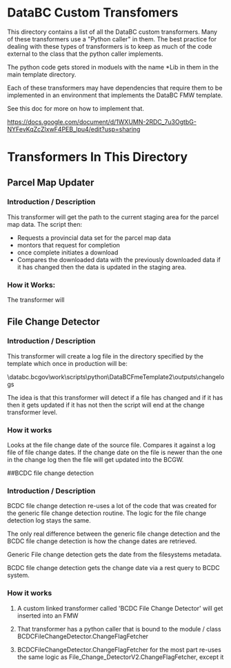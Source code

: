 # DataBC Custom Transfomers

This directory contains a list of all the DataBC custom transformers.
Many of these transformers use a "Python caller" in them.  The best
practice for dealing with these types of transformers is to keep as
much of the code external to the class that the python caller implements.

The python code gets stored in moduels with the name *Lib in them in 
the main template directory.

Each of these transformers may have dependencies that require them to 
be implemented in an environment that implements the DataBC FMW template.

See this doc for more on how to implement that.

https://docs.google.com/document/d/1WXUMN-2RDC_7u3OgtbG-NYFevKqZcZlxwF4PEB_lpu4/edit?usp=sharing

# Transformers In This Directory

## Parcel Map Updater

### Introduction / Description

This transformer will get the path to the current staging area for 
the parcel map data.  The script then:

  - Requests a provincial data set for the parcel map data
  - montors that request for completion
  - once complete initiates a download
  - Compares the downloaded data with the previously downloaded data
    if it has changed then the data is updated in the staging area.
    
### How it Works:

The transformer will 

## File Change Detector

### Introduction / Description

This transformer will create a log file in the directory specified by the 
template which once in production will be:

\\databc.bcgov\work\scripts\python\DataBCFmeTemplate2\outputs\changelogs

The idea is that this transformer will detect if a file has changed and
if it has then it gets updated if it has not then the script will end 
at the change transformer level.

### How it works

Looks at the file change date of the source file.  Compares it against a 
log file of file change dates.  If the change date on the file is newer
than the one in the change log then the file will get updated into the 
BCGW.

##BCDC file change detection

### Introduction / Description

BCDC file change detection re-uses a lot of the code that was created 
for the generic file change detection routine.  The logic for the file
change detection log stays the same.  

The only real difference between the generic file change detection and 
the BCDC file change detection is how the change dates are retrieved.

Generic File change detection gets the date from the filesystems metadata.

BCDC file change detection gets the change date via a rest query to 
BCDC system.

### How it works

1.  A custom linked transformer called 'BCDC File Change Detector' will get
    inserted into an FMW
    
2.  That transformer has a python caller that is bound to the module / class
    BCDCFileChangeDetector.ChangeFlagFetcher
    
3.  BCDCFileChangeDetector.ChangeFlagFetcher for the most part re-uses the 
    same logic as File_Change_DetectorV2.ChangeFlagFetcher, except it 
    

